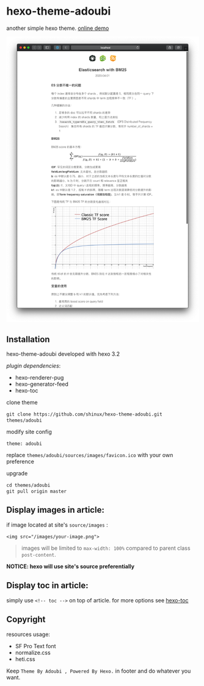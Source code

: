 # hexo-theme-adoubi

another simple hexo theme. [online demo](https://sinux.me)

![demo](demo.png)

## Installation

hexo-theme-adoubi developed with hexo 3.2

*plugin dependencies*:

- hexo-renderer-pug
- hexo-generator-feed
- hexo-toc

clone theme

    git clone https://github.com/shinux/hexo-theme-adoubi.git themes/adoubi

modify site config

    theme: adoubi

replace `themes/adoubi/sources/images/favicon.ico` with your own preference

upgrade

    cd themes/adoubi
    git pull origin master


## Display images in article:

if image located at site's `source/images` :

    <img src="/images/your-image.png">

> images will be limited to `max-width: 100%` compared to parent class `post-content`.

**NOTICE: hexo will use site's source preferentially**

## Display toc in article:

simply use `<!-- toc -->` on top of article. for more options see [hexo-toc](https://github.com/bubkoo/hexo-toc)

## Copyright

resources usage:

- SF Pro Text font
- normalize.css
- heti.css

Keep `Theme By Adoubi , Powered By Hexo.` in footer and do whatever you want.
